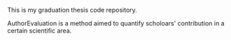 This is my graduation thesis code repository.

AuthorEvaluation is a method aimed to quantify scholoars' contribution in a certain scientific area.
